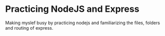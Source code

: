 # Practicing NodeJS and Express

Making myslef busy by practicing nodejs and familiarizing the files, folders and routing of express.
